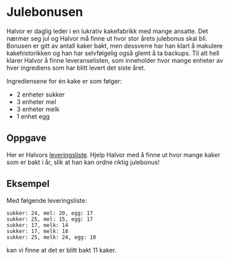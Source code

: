 # Julebonusen

Halvor er daglig leder i en lukrativ kakefabrikk med mange ansatte. Det nærmer seg jul og Halvor må finne ut hvor stor årets julebonus skal bli. Bonusen er gitt av antall kaker bakt, men dessverre har han klart å makulere kakehistorikken og han har selvfølgelig også glemt å ta backups. Til alt hell klarer Halvor å finne leveranselisten, som inneholder hvor mange enheter av hver ingrediens som har blitt levert det siste året.

Ingrediensene for én kake er som følger:

* 2 enheter sukker
* 3 enheter mel
* 3 enheter melk
* 1 enhet egg

## Oppgave

Her er Halvors [leveringsliste](./leveringsliste.txt). Hjelp Halvor med å finne ut hvor mange kaker som er bakt i år, slik at han kan ordne riktig julebonus!

## Eksempel

Med følgende leveringsliste:

```
sukker: 24, mel: 20, egg: 17
sukker: 25, mel: 15, egg: 17
sukker: 17, melk: 14
sukker: 17, melk: 18
sukker: 25, melk: 24, egg: 10
```

kan vi finne at det er blitt bakt 11 kaker.